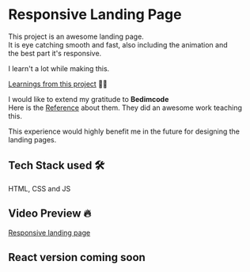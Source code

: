 # Responsive Landing Page

This project is an awesome landing page.  
It is eye catching smooth and fast, also including the animation and  
the best part it's responsive.  

I learn't a lot while making this.

[Learnings from this project](LEARNINGS.md)  👨‍🎓️

I would like to extend my gratitude to __Bedimcode__  
Here is the [Reference](REFRENCE.md) about them. They did an awesome work teaching this.  

This experience would highly benefit me in the future for designing the landing pages.  

## Tech Stack used 🛠️

HTML, CSS and JS

## Video Preview 🔥️

[Responsive landing page](https://youtu.be/GpYBa5glK0k)

## React version coming soon
